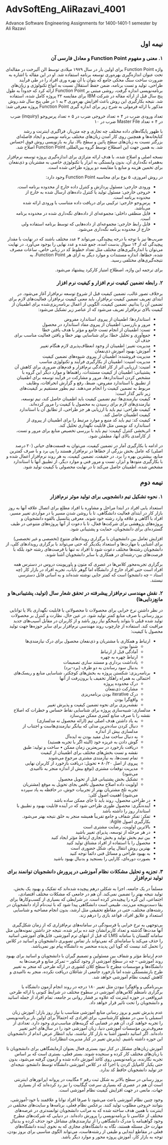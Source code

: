 # AdvSoftEng_AliRazavi_4001
Advance Software Engineering Assignments for 1400-1401-1 semester by Ali Razavi
<div dir="rtl">
  
## نیمه اول

### ۱. معنی و مفهوم Function Point و معادل فارسی آن

 
واژه Function Point برای اولین بار در سال ۱۹۷۹ میلادی توسط الن آلبرخت در مقاله‌ای تحت عنوان اندازه‌گیری بهره‌وری توسعه برنامه استفاده شد. او در این مقاله با اشاره به ضرورت ساخت سنگ محکی جامع که بتوان با آن بهره وری افراد را در طی فرآیند طراحی، تولید و تست برنامه، ضمن حفظ استقلال نسبت به انواع تکنولوژی و زبان‌های برنامه‌نویسی اندازه گرفت، روشی مبتنی بر Function Point ارائه کرد که حدوداً به طول پنج سال قبل از ارائه مقاله در شرکت IBM برای مقایسه ۲۲ پروژه کامل شده، استفاده شد. نتیجه بکارگیری این روش باعث افزایش بهره‌وری ۳ به ۱ در طی پنج سال شد.روش مذکور با ارائه فرمولی به شرح زیر برای اندازه گیری Function Point پروژه معرفی شد:
 
تعداد ورودی ضرب در ۴ + تعداد خروجی ضرب در ۵ + تعداد پرس‌وجو (inquiry) ضرب در ۴ + تعداد Master File ضرب در ۱۰

  با ظهور پایگاه‌های داده مختلف چه تجاری و چه متن‌باز، فراگیری اینترنت و رشد کتابخانه‌ها و همچنین روی کار آمدن زبان‌های مختلف برنامه نویسی و ایجاد فاصله‌ای بزرگتر نسبت به زبان‌های سطح پائین و سطح بالا، نیاز به بازنویسی روش فوق احساس شد. به همین جهت این اصطلاح توسط گروه بین‌المللی Function Point اصلاح شد.

نسخه اصلی و اصلاح شده، با هدف ارائه متراژی برای اندازه‌گیری پروژه توسعه نرم‌افزار به‌همراه نگه‌داری آن، بدون وابستگی به ابزار یا تکنولوژی خاصی به مشتریان و ذی‌نفعان برای تخمین هزینه و منابع یا مقایسه دو پروژه طراحی شده است.

در روش امروزی، ۵ نوع برای محاسبه Function Point وجود دارد:
- ورودی خارجی: مسئول پردازش و کنترل داده خارج از محدوده برنامه است.
-	خروجی خارجی: مسئول تولید یا کنترل داده‌های ارسال شده به خارج از محدوده برنامه است.
-	پرس‌وجو خارجی: ترکیبی برای دریافت داده متناسب با ورودی ارائه شده می‌باشد.
-	فایل منطقی داخلی: مجموعه‌ای از داده‌های نگه‌داری شده در محدوده برنامه است.
-	فایل رابط خارجی: مجموعه‌ای از داده‌هایی که توسط برنامه استفاده ولی خارج از محدوده برنامه نگه‌داری می‌شود.

ضریب‌ها نیز با توجه با درجه پیچیدگی، می‌تواند ۳ عدد مختلف باشند که در نهایت با مقدار پیچیدگی که از ۱۴ سوال بدست آمده، جمع شده و عدد نهایی را بوجود
می‌آورد. در نهایت می‌توان با اندازه‌گیری‌های مختلف مثل تعداد خطوط کد در زبانی خاص، ساعات مصرف شده، خطاها، اندازه مستندات و موارد دیگر به ازای هر Function Point، به نتیجه‌گیری‌های مختلفی رسید.
  
برای ترجمه این واژه، اصطلاح امتیاز کارکرد پیشنهاد می‌شود.


### ۲. رابطه تضمین کیفیت نرم افزار و کیفیت نرم افزار

برخلاف تصور غالب، تضمین کیفیت قبل از شروع توسعه نرم‌افزار آغاز می‌شود. در ابتدای تعریف تضمین کیفیت نرم‌افزار، باید معنی کیفیت نرم‌افزار، فعالیت‌های لازم برای تضمین آن را بدانیم. تضمین کیفیت، الگویی از اعمال برنامه‌ریزی‌شده برای اطمینان از کیفیت بالای نرم‌افزار تعریف می‌شود که از عناصر زیر تشکیل می‌شود:
-	استانداردها: اطمینان از پیروی استاندارد مفروض
-	مرور و بازرسی: اطمینان از پیروی مفاد استاندارد در محصول
-	تست: اطمینان از انجام تست جامع و مؤثر با هدف یافتن خطا
-	جمع‌آوری و تحلیل خطا: برای شناسایی بهتر خطا و یافتن فعالیت مناسب برای حذف آن
-	مدیریت تغییر: اطمینان از وجود انعطاف‌پذیری لازم هنگام تغییر
-	آموزش: بهبود آموزش ذی‌نفعان
-	مدیریت فروشنده: اطمینان از پیروی شیوه‌های تضمین کیفیت
-	مدیریت امنیت: اطمینان از بکارگیری فرآیند و تکنولوژی مناسب
-	امنیت: ارزیابی اثر از کار افتادگی نرم‌افزار و قدم‌های ضروری برای کاهش آن
-	پشتیبانی: اطمینان از کیفیت مستندات، راهنما‌ها و موارد دیگر
این گروه با مشخص کردن استانداردها، مرور و مشارکت در فرآیند توسعه برای اطمینان از تطبیق با استاندارد مفروض، ضبط، رفع و گزارش انحرافات، وظایف مربوط به تضمین کیفیت را انجام می‌دهند.
تیم بطور مستقیم بر کیفیت‌های زیر تاثیر گذار است:
-	کیفیت نیازمندی‌ها: تیم تضمین کیفیت باید اطمینان حاصل کند، تیم توسعه، نیازمندی‌های لازم برای رسیدن به محصول با کیفیت را مرور کرده‌اند.
-	کیفیت طراحی: تیم باید با ارزیابی هر جز طراحی، از تطابق آن با استاندارد کیفیت اطمینان حاصل کند.
-	کیفیت کد: تیم باید کد منبع و موارد مرتبط را برای اطمینان از پیروی از استاندارد کد نویسی مثل قابلیت نگهداری تحلیل کند.
-	اثربخشی کنترل کیفیت: تیم باید با بررسی تخصیص منابع برای مرور و تست، از کارآمدی بالای آنها، مطمئن شود.
  
در ادامه با بکارگیری آمار در تضمین کیفیت، می‌توان به قسمت‌های حیاتی (۲۰ درصد اصلی) که عامل بخش بزرگی از خطاها در نرم‌افزار هستند را پی برد و با صرف کمترین منابع، بیشترین بهره را برد. در حقیقت، تضمین کیفیت، به هر روند نرم‌افزار اعمال شده و با بکارگیری متودها و ابزار، تست و مرور فنی و موارد دیگر، از تطبیق آنها با استاندارد مشخص شده، اطمینان حاصل می‌کند تا در نهایت محصولی با کیفیت تولید شود.

  
## نیمه دوم

### ۱. نحوه تشکیل تیم دانشجویی برای تولید موثر نرم‌افزار

  استعداد یابی افراد در ابتدا مراحل و مشاوره با افراد مطلع برای اتصال علاقه آنها به روز بازار کار در ابتدای فعالیت دانشگاهی، تا با روشن شدن مسیر یا در مواردی تغییر مسیر، افراد با آگاهی و علاقه وارد رشته خود شوند.
معرفی پتانسیل بالقوه دانشجویان و پروژه‌های پژوهشی برای شرکت‌ها فعال، تا با دعوت از آنها پروژه‌های متنوعی در طیف گسترده‌ای برای دانشجویان، حمایت و پشتیبانی شود.
  
افزایش تعامل بین دانشجویان با برگزاری رویدادهای متنوع (تخصصی و غیر تخصصی) برای آشنایی با مهارت‌ها و استعداد یکدیگر که حتی می‌تواند با برگزاری رویدادهای کلی، از دانشجویان رشته‌ها مختلف دعوت شود تا افراد نه تنها با فرصت‌های رشته خود بلکه با فرصت‌های بین-رشته‌ای در همکاری با سایر دانشجویان آشنا شوند.
  
برگزاری تجربه‌محور کلاس‌ها در عصری که متون و پاورپوینت دروس در دسترس همه افراد است حتی افراد خارج از دانشگاه اما گوهر نایاب، تجربه افراد در بازار کار (چه استاد – چه دانشجو) است که کمتر جایی نوشته شده‌اند و به آسانی قابل دسترسی نیستند.

  

### ۲. نقش مهندسی نرم‌افزار پیشرفته در تحقق شعار سال (تولید، پشتیبانی‌ها و مانع‌زدایی‌ها)

در نظر داشتن نرخ خرابی برای محصولات تا محصولاتی با قابلیت نگهداری بالا یا توانایی بروز رسانی با صرف منابع کمتر تولید شود. در عین حال، نظارت و کنترل بر محصولات تولید شده قبلی تا بتواند پاسخگو نیاز روز باشد و از کاربران در مقابل آسیب‌های جدید مراقبت کند.
استفاده از چارچوب روند مهندسی نرم‌افزار برای سایر حوزه‌ها جهت تولید محصول با کیفیت:
-	ارتباط و همکاری با مشتریان و ذی‌نفعان محصول برای درک نیازمندی‌ها
    -	شنوا بودن
    -	آمادگی قبل از ارتباط
    -	ارتباط چهره به چهره
    -	یادداشت برداری و مستند سازی تصمیمات
    -	بدنبال سود رساندن به دو طرف (برد-برد)
-	برنامه‌ریزی: شکستن پروژه به بخش‌های کوچکتر، شناسایی منابع و ریسک‌های احتمالی به همراه راهکار تخفیف یا برون‌رفت از آنها
    -	درک محدوده پروژه
    -	مشارکت ذی‌نفعان
    -	درک iterative بودن برنامه‌ریزی
    -	واقع‌گرا بودن
    -	نقشه‌ریزی برای نحوه تضمین کیفیت و پذیرش تغییر
-	مدلسازی: شبیه‌سازی پروژه برای شناسایی نقاط حساس و خطرات که اصلاح نقشه را با صرف منابع کمتری ممکن می‌سازد
    -	به یاد داشتن هدف اصلی تیم (ارائه محصول نه مدلسازی)
    -	دنبال کردن ساده‌ترین مدلی که بیانگر نیازمندی‌هاست و اجتناب از مدلسازی بیش از اندازه
    -	به دنبال ساخت مدل مفید بودن نه ایده‌آل
    -	گوش دادن به غریزه خود (البته اگر با تجربه هستید)
    -	دریافت بازخورد در سریعترین زمان ممکن
•	ساخت و تولید: طبق نقشه و تست بخش‌های مختلف برای اطمینان از کیفیت
    -	تمام تست‌ها، به نیازمندی مشتری مرجوع می‌شوند
    -	پیروی از اصل ۸۰/۲۰
•	تحویل: دریافت بازخورد از کاربران نهایی
    -	مدیریت توقعات مشتری (توقع بیش از اندازه منجر به ناامیدی می‌شود)
    -	تشکیل بخش پشتیبانی قبل از تحویل محصول
    -	اولویت داده اصلاح محصول ناقص بجای تحویل به موقع (مشتریان تجربه تلخ مشتریان بهتر از تجربیات خوش، در حافظه به یاد سپرده می‌شود)
اهمیت اصول کلی:
-	در طراحی محصول، روند باید تا جای ممکن ساده باشد
-	آینده‌نگری: محصول طوری طراحی شود که در آینده قابلیت بهبود و تطبیق با استاندار روز را داشته باشد
-	تفکر: تفکر شفاف و جامع تقریباً همیشه منجر به خلق نتیجه بهتر می‌شود.
بکارگیری اصول Agile:
-	بالاترین اولویت، رضایت مشتری است
-	در هر مرحله از توسعه، پذیرای تغییر باشید
-	بین تیم بخش تولید و بخش تجاری ارتباط مؤثر ایجاد کنید
-	محصول را با استفاده از افراد مشتاق تولید کنید
-	بهترین روش انتقال پیام، شکل حضوری است
-	به بهبود طراحی و مسائل فنی دائماً توجه کنید
-	بصورت دوره‌ای، کارایی را بسنجید و بدنبال بهبود باشید

### ۳. تجزیه و تحلیل مشکلات نظام آموزشی در پرورش دانشجویان توانمند برای تولید نرم‌افزار

مسلماً در یک جامعه، اجزا به شکلی درهم پیچیده شده‌اند که تفکیک و بهبود یک بخش، تولید نتیجه بهتر را تضمین نمی‌کند. آن هم در جامعی که مشکلات مختلف اقتصادی، اجتماعی، این گره را پیچیده‌تر کرده است. در شرایطی که بسیاری از کسب‌وکارها برای بقا دست‌وپنجه می‌زنند، طبیعی است دانشگاهی پیدا شود که با ثبت‌نام آزاد دانشجویان در رشته‌های مختلف، حتی در مقاطع تحقیقی مثل ارشد، بدون انجام مصاحبه و شناسایی استعداد و علایق افراد، قواعد بازی را درهم زند.
  
بی‌توجهی به نرخ خرابی یا فرسودگی در سامانه‌های نرم‌افزاری که از زمان شکل‌گیری آنها مدت‌ها گذشته و تعداد کاربرانشان چند ده برابر شده، نتیجه جز داشتن نمونه‌هایی مثل سامانه گلستان یا سامانه LMS که قبل از انتهای ترم آموزشی، فایل‌های آموزشی اساتید را حذف می‌کند یا سامانه‌ای که نمی‌تواند بار تماس تصویری دانشجویان و اساتید در کلاس را تحمل کند نیست که گویا این پدیده منحصر به دانشگاه پیام نور نمی‌باشد.
  
عدم ارتباط مؤثر و شفاف بین مسئولین و تصمیم گیران با دانشجویان و اساتید برای بهبود روند آموزشی – چه در سطح آموزشی از وجود کنکور – تمرکز منابع و فرصت‌ها به دانشگاه‌ها و موسسات مطرح تا سطح کلان کشوری در ارائه طرحی که منجر به تغییر طرح بازنشستگی شده اما بازخورد جامعی از شاغلان دریافت نکرده، منجر به ناامیدی و کاهش کیفیت نظام آموزشی خواهد شد.
  
بی‌برنامگی و واقع‌گرا نبودن مثل تغییر ۱۸۰ درجه در روند انجام آزمون دانشگاه یا برگزاری نامنظم کلاس‌های آموزشی در سطوح مختلف در شرایط کنونی یا ارائه طرحی غیرواقعی در حوزه اینترنت که علاوه بر فشار روانی بر جامعه، تمام افراد از جمله اساتید و دانشجویان را تحت تاثیر قرار خواهد داد.
  
عدم پذیرش تغییر و بروز رسانی منابع آموزشی متناسب با نیاز روز بازار: آموزش زبان اسمبلی یا سی در مقطع کارشناسی، برای افرادی که احتمالاً برای اولین بار برنامه‌نویسی را تجربه خواهند کرد، آن هم در فضایی که گزینه‌های مناسب‌تری وجود دارد. تعدادی از معروف‌ترین مؤسسات آموزشی دنیا، زبان آموزشی خود را در سال‌های اخیر تغییر داده‌اند. اگر اساتید دلسوز آشنا به بازار کار نباشند، نباید انتظار عرض اندام از دانشجویان این حوزه داشته باشیم. (پذیرش تغییر در کنار مدیریت انتظارات)
  
آموزش زبان‌های مشکل در کنار نبود بستری فعال بعنوان آزمایشگاهی برای دانشجویان تا با زبان‌های مختلف کار کرده و سنجیده شوند. بستر فعلی، بستری است که بر اساس تجربه نگارنده، برنامه‌نویسی روی کاغذ آموزش داده شده و آزمون گرفته می‌شود، بدون حتی یکبار کامپایل کردن یا اجرا کد در کلاس آموزشی دانشگاه توسط دانشجو، نتیجه‌ای جز تولید دانشجویان حافظ کد ندارد.
  
بروز رسانی در سطح بالاتر به شکل ثبت رقم ۲ مگابیت در پروانه اپراتورهای اینترنتی است آن هم در عصری که بسیاری سرعت گیگابیت را نیز رد کرده‌اند که از بسیاری جهات، مانعی در جهت افزایش کیفیت نظام آموزشی است.
  
وجود چنین نظام آموزشی باعث می‌شود تا صرفا افراد توانا و علاقمند با خود-آموزشی، بتوانند خروجی مطلوب تولید کنند. برعکس نظام فعلی، برنامه‌ها و سایت‌های مختلفی در اینترنت با همین هدف ساخته شده که به مراتب دانشجویان توانمندتری در عرصه‌های مختلف از عکاسی تا برنامه‌نویسی را پرورش داده‌اند. در دنیایی که شرکت‌های مطرح وجود گواهینامه یا مدرک دانشگاهی را از نیازمندی‌های مشاغل خود حذف کرده و بدنبال مهارت حل مسئله هستند، نگاه به دانشگاه‌های مجازی که به نحوی آینده دانشگاه‌های فعلی در مقاطع ابتدایی و طیفی از رشته‌هاست، می‌تواند الگوی مناسبی برای بروز بودن، توجه به بازار کار، آموزش پروژه محور و موارد دیگر باشد.


</div>

